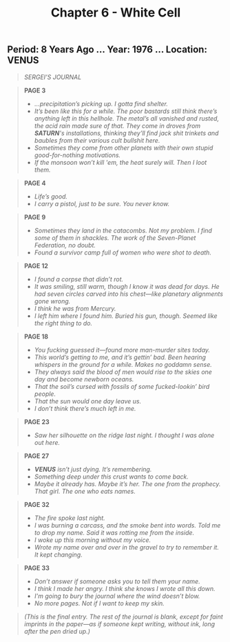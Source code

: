 ﻿---
title: Chapter 6 - White Cell
excerpt: Chapter of the Red King.
permalink: /red-king-white-cell/
sidebar:
  nav: "king"
---
## Period: 8 Years Ago … Year: 1976 … Location: VENUS

> *SERGEI’S JOURNAL*

> **PAGE 3**  
> - *...precipitation’s picking up. I gotta find shelter.*  
> - _It’s been like this for a while. The poor bastards still think there’s anything left in this hellhole. The metal’s all vanished and rusted, the acid rain made sure of that. They come in droves from **SATURN**'s installations, thinking they’ll find jack shit trinkets and baubles from their various cult bullshit here._  
> - *Sometimes they come from other planets with their own stupid good-for-nothing motivations.*  
> - *If the monsoon won’t kill 'em, the heat surely will. Then I loot them.*

> **PAGE 4**  
> - *Life’s good.*  
> - *I carry a pistol, just to be sure. You never know.*  

> **PAGE 9**  
> - *Sometimes they land in the catacombs. Not my problem. I find some of them in shackles. The work of the Seven-Planet Federation, no doubt.*  
> - *Found a survivor camp full of women who were shot to death.*  

> **PAGE 12**  
> - _I found a corpse that didn’t rot._  
> - *It was smiling, still warm, though I know it was dead for days. He had seven circles carved into his chest—like planetary alignments gone wrong.*  
> - *I think he was from Mercury.*  
> - *I left him where I found him. Buried his gun, though. Seemed like the right thing to do.*

> **PAGE 18**  
> - *You fucking guessed it—found more man-murder sites today.*  
> - *This world’s getting to me, and it’s gettin’ bad. Been hearing whispers in the ground for a while. Makes no goddamn sense.*  
> - _They always said the blood of men would rise to the skies one day and become newborn oceans._  
> - _That the soil’s cursed with fossils of some fucked-lookin’ bird people._  
> - _That the sun would one day leave us._  
> - *I don’t think there’s much left in me.*

> **PAGE 23**  
> - _Saw her silhouette on the ridge last night. I thought I was alone out here._

> **PAGE 27**  
> - _**VENUS** isn’t just dying. It’s remembering._  
> - *Something deep under this crust wants to come back.*  
> - *Maybe it already has. Maybe it’s her. The one from the prophecy. That girl. The one who eats names.*  

> **PAGE 32**  
> - *The fire spoke last night.*  
> - *I was burning a carcass, and the smoke bent into words. Told me to drop my name. Said it was rotting me from the inside.*  
> - *I woke up this morning without my voice.*  
> - *Wrote my name over and over in the gravel to try to remember it. It kept changing.*

> **PAGE 33**  
> - _Don’t answer if someone asks you to tell them your name._   
> - *I think I made her angry. I think she knows I wrote all this down.*  
> - *I'm going to bury the journal where the wind doesn’t blow.*  
> - *No more pages. Not if I want to keep my skin.*

> *(This is the final entry. The rest of the journal is blank, except for faint imprints in the paper—as if someone kept writing, without ink, long after the pen dried up.)*
